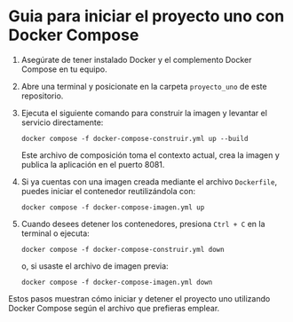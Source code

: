 # Guia para iniciar el proyecto uno con Docker Compose

1. Asegúrate de tener instalado Docker y el complemento Docker Compose en tu equipo.
2. Abre una terminal y posicionate en la carpeta `proyecto_uno` de este repositorio.
3. Ejecuta el siguiente comando para construir la imagen y levantar el servicio directamente:

   ```
   docker compose -f docker-compose-construir.yml up --build
   ```

   Este archivo de composición toma el contexto actual, crea la imagen y publica la aplicación en el puerto 8081.

4. Si ya cuentas con una imagen creada mediante el archivo `Dockerfile`, puedes iniciar el contenedor reutilizándola con:

   ```
   docker compose -f docker-compose-imagen.yml up
   ```

5. Cuando desees detener los contenedores, presiona `Ctrl + C` en la terminal o ejecuta:

   ```
   docker compose -f docker-compose-construir.yml down
   ```

   o, si usaste el archivo de imagen previa:

   ```
   docker compose -f docker-compose-imagen.yml down
   ```

Estos pasos muestran cómo iniciar y detener el proyecto uno utilizando Docker Compose según el archivo que prefieras emplear.
